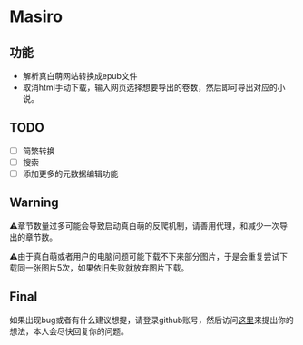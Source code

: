 # Masiro

## 功能

- 解析真白萌网站转换成epub文件
- 取消html手动下载，输入网页选择想要导出的卷数，然后即可导出对应的小说。

## TODO

- [ ] 简繁转换
- [ ] 搜索
- [ ] 添加更多的元数据编辑功能

## Warning

:warning:章节数量过多可能会导致启动真白萌的反爬机制，请善用代理，和减少一次导出的章节数。

:warning:由于真白萌或者用户的电脑问题可能下载不下来部分图片，于是会重复尝试下载同一张图片5次，如果依旧失败就放弃图片下载。

## Final

如果出现bug或者有什么建议想提，请登录github账号，然后访问[这里](https://github.com/banned2054/Masiro2Epub/issues/new/choose)来提出你的想法，本人会尽快回复你的问题。